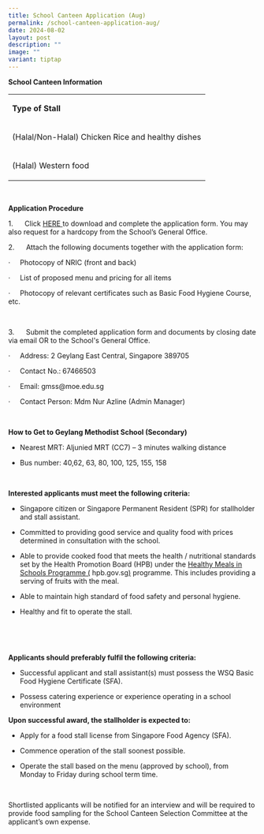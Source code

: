 ```yaml
---
title: School Canteen Application (Aug)
permalink: /school-canteen-application-aug/
date: 2024-08-02
layout: post
description: ""
image: ""
variant: tiptap
---
```

<p><strong>School Canteen Information</strong>
</p>
<table style="minWidth: 25px">
<colgroup>
<col>
</colgroup>
<tbody>
<tr>
<td rowspan="1" colspan="1">
<p><strong>Type of Stall</strong>
</p>
</td>
</tr>
<tr>
<td rowspan="1" colspan="1">
<p>(Halal/Non-Halal) Chicken Rice and healthy dishes</p>
</td>
</tr>
<tr>
<td rowspan="1" colspan="1">
<p>(Halal) Western food</p>
</td>
</tr>
</tbody>
</table>
<p>&nbsp;</p>
<p><strong>Application Procedure</strong>
</p>
<p>1.&nbsp;&nbsp;&nbsp;&nbsp;&nbsp; Click <a href="/files/2024/FormBF7_Canteen_Form.pdf" rel="noopener noreferrer nofollow" target="_blank">HERE </a>to download and complete
the application form. You may also request for a hardcopy from the School’s
General Office.</p>
<p></p>
<p>2.&nbsp;&nbsp;&nbsp;&nbsp;&nbsp; Attach the following documents together
with the application form:</p>
<p>·&nbsp;&nbsp;&nbsp;&nbsp; Photocopy of NRIC (front and back)</p>
<p>·&nbsp;&nbsp;&nbsp;&nbsp; List of proposed menu and pricing for all items</p>
<p>·&nbsp;&nbsp;&nbsp;&nbsp; Photocopy of relevant certificates such as Basic
Food Hygiene Course, etc.</p>
<p>&nbsp;</p>
<p>3.&nbsp;&nbsp;&nbsp;&nbsp;&nbsp; Submit the completed application form
and documents by closing date via email OR to the School's General Office.</p>
<p>·&nbsp;&nbsp;&nbsp;&nbsp; Address: 2 Geylang East Central, Singapore 389705</p>
<p>·&nbsp;&nbsp;&nbsp;&nbsp; Contact No.:<strong>&nbsp;</strong>67466503</p>
<p>·&nbsp;&nbsp;&nbsp;&nbsp; Email:&nbsp;<a rel="noopener noreferrer nofollow" target="_blank">gmss@moe.edu.sg</a> &nbsp;</p>
<p>·&nbsp;&nbsp;&nbsp;&nbsp; Contact Person: Mdm Nur Azline (Admin Manager)</p>
<p><strong>&nbsp;</strong>
</p>
<p><strong>How to Get to Geylang Methodist School (Secondary)</strong>
</p>
<ul data-tight="true" class="tight">
<li>
<p>Nearest MRT: Aljunied MRT (CC7) – 3 minutes walking distance</p>
</li>
<li>
<p>Bus number: 40,62, 63, 80, 100, 125, 155, 158</p>
</li>
</ul>
<p><strong>&nbsp;</strong>
</p>
<p><strong>Interested applicants must meet the following criteria:</strong>
</p>
<ul data-tight="true" class="tight">
<li>
<p>Singapore citizen or Singapore Permanent Resident (SPR) for stallholder
and stall assistant.</p>
</li>
<li>
<p>Committed to providing good service and quality food with prices determined
in consultation with the school.</p>
</li>
<li>
<p>Able to provide cooked food that meets the health / nutritional standards
set by the Health Promotion Board (HPB) under the <a href="https://www.hpb.gov.sg/schools/school-programmes/healthy-meals-in-schools-programme" rel="noopener noreferrer nofollow" target="_blank">Healthy Meals in Schools Programme (</a>
<a rel="noopener noreferrer nofollow" target="_blank">hpb.gov.sg</a><a href="https://www.hpb.gov.sg/schools/school-programmes/healthy-meals-in-schools-programme" rel="noopener noreferrer nofollow" target="_blank">)</a> programme.
This includes providing a serving of fruits with the meal.</p>
</li>
<li>
<p>Able to maintain high standard of food safety and personal hygiene.</p>
</li>
<li>
<p>Healthy and fit to operate the stall.</p>
</li>
</ul>
<p><strong>&nbsp;</strong>
</p>
<p><strong>&nbsp;</strong>
</p>
<p><strong>Applicants should preferably fulfil the following criteria:</strong>
</p>
<ul data-tight="true" class="tight">
<li>
<p>Successful applicant and stall assistant(s) must possess the WSQ Basic
Food Hygiene Certificate (SFA).</p>
</li>
<li>
<p>Possess catering experience or experience operating in a school environment</p>
</li>
</ul>
<p><strong>Upon successful award, the stallholder is expected to:</strong>
</p>
<ul data-tight="true" class="tight">
<li>
<p>Apply for a food stall license from Singapore Food Agency (SFA).</p>
</li>
<li>
<p>Commence operation of the stall soonest possible.</p>
</li>
<li>
<p>Operate the stall based on the menu (approved by school), from Monday
to Friday during school term time.</p>
</li>
</ul>
<p>&nbsp;</p>
<p>Shortlisted applicants will be notified for an interview and will be required
to provide food sampling for the School Canteen Selection Committee at
the applicant’s own expense.</p>
<p>&nbsp;</p>